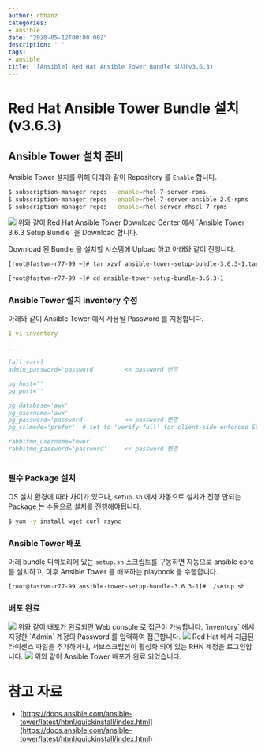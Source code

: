 ```yaml
---
author: chhanz
categories:
- ansible
date: "2020-05-12T00:00:00Z"
description: ' '
tags:
- ansible
title: '[Ansible] Red Hat Ansible Tower Bundle 설치(v3.6.3)'
---
```


# Red Hat Ansible Tower Bundle 설치(v3.6.3)

## Ansible Tower 설치 준비
Ansible Tower 설치를 위해 아래와 같이 Repository 를 `Enable` 합니다.   
```bash
$ subscription-manager repos --enable=rhel-7-server-rpms
$ subscription-manager repos --enable=rhel-7-server-ansible-2.9-rpms
$ subscription-manager repos --enable=rhel-server-rhscl-7-rpms
```

<img src="/assets/images/post/2020-05-12-ansible-tower/1.png" style="max-width: 95%; height: auto;">   
위와 같이 Red Hat Ansible Tower Download Center 에서 `Ansible Tower 3.6.3 Setup Bundle` 을 Download 합니다.   
   
Download 된 Bundle 을 설치할 시스템에 Upload 하고 아래와 같이 진행니다.   
   
```bash
[root@fastvm-r77-99 ~]# tar xzvf ansible-tower-setup-bundle-3.6.3-1.tar.gz

[root@fastvm-r77-99 ~]# cd ansible-tower-setup-bundle-3.6.3-1
```
   
### Ansible Tower 설치 inventory 수정
아래와 같이 Ansible Tower 에서 사용될 Password 를 지정합니다.   
```yaml
$ vi inventory

...

[all:vars]
admin_password='password'        << password 변경

pg_host=''
pg_port=''

pg_database='awx'
pg_username='awx'
pg_password='password'           << password 변경
pg_sslmode='prefer'  # set to 'verify-full' for client-side enforced SSL

rabbitmq_username=tower 
rabbitmq_password='password'     << password 변경
... 

```
   
### 필수 Package 설치
OS 설치 환경에 따라 차이가 있으나, `setup.sh` 에서 자동으로 설치가 진행 안되는 Package 는 수동으로 설치를 진행해야됩니다.   
```bash
$ yum -y install wget curl rsync
```
   
### Ansible Tower 배포
아래 bundle 디렉토리에 있는 `setup.sh` 스크립트를 구동하면 자동으로 ansible core 를 설치하고, 이후 Ansible Tower 를 배포하는 playbook 을 수행합니다.   
```bash
[root@fastvm-r77-99 ansible-tower-setup-bundle-3.6.3-1]# ./setup.sh
```
   
### 배포 완료

<img src="/assets/images/post/2020-05-12-ansible-tower/2.png" style="max-width: 95%; height: auto;">   
위와 같이 배포가 완료되면 Web console 로 접근이 가능합니다.   
`inventory` 에서 지정한 `Admin` 계정의 Password 를 입력하여 접근합니다.   
   
<img src="/assets/images/post/2020-05-12-ansible-tower/3.png" style="max-width: 95%; height: auto;">   
Red Hat 에서 지급된 라이센스 파일을 추가하거나, 서브스크립션이 활성화 되어 있는 RHN 계정을 로그인합니다.   
   
<img src="/assets/images/post/2020-05-12-ansible-tower/4.png" style="max-width: 95%; height: auto;">   
위와 같이 Ansible Tower 배포가 완료 되었습니다.   
   
# 참고 자료
* [https://docs.ansible.com/ansible-tower/latest/html/quickinstall/index.html](https://docs.ansible.com/ansible-tower/latest/html/quickinstall/index.html)   
